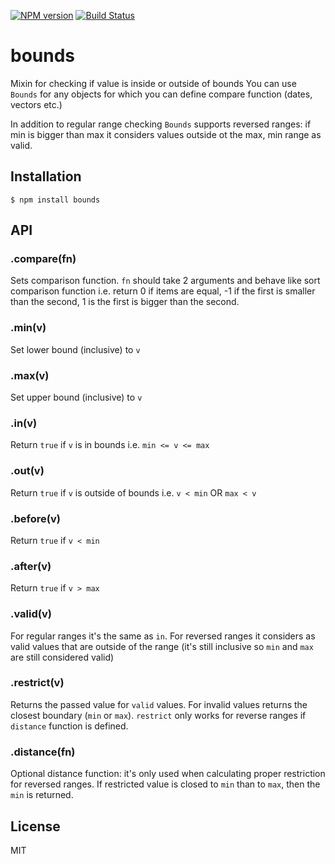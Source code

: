 [![NPM version][npm-image]][npm-url]
[![Build Status][build-image]][build-url]

# bounds

  Mixin for checking if value is inside or outside of bounds You can use `Bounds` for any objects for
  which you can define compare function (dates, vectors etc.)

  In addition to regular range checking `Bounds` supports reversed ranges: if
  min is bigger than max it considers values outside ot the max, min range as valid.

## Installation

    $ npm install bounds

## API

###	.compare(fn)

Sets comparison function. `fn` should take 2 arguments and behave like sort comparison function i.e.
return 0 if items are equal, -1 if the first is smaller than the second, 1 is the first is bigger
than the second.

### .min(v)

Set lower bound (inclusive) to `v`

### .max(v)

Set upper bound (inclusive) to `v`

### .in(v)

Return `true` if `v` is in bounds i.e. `min <= v <= max`

### .out(v)

Return `true` if `v` is outside of bounds i.e. `v < min` OR `max < v`

### .before(v)

Return `true` if `v < min`

### .after(v)

Return `true` if `v > max`

### .valid(v)

For regular ranges it's the same as `in`. For reversed ranges it considers as valid values that are
outside of the range (it's still inclusive so `min` and `max` are still considered valid)

### .restrict(v)

Returns the passed value for `valid` values. For invalid values returns the closest boundary (`min`
or `max`). `restrict` only works for reverse ranges if `distance` function is defined.

###	.distance(fn)

Optional distance function: it's only used when calculating proper restriction for reversed ranges.
If restricted value is closed to `min` than to `max`, then the `min` is returned.

## License

  MIT

[npm-url]: https://npmjs.org/package/bounds
[npm-image]: https://img.shields.io/npm/v/bounds.svg

[build-url]: https://github.com/pirxpilot/bounds/actions/workflows/check.yaml
[build-image]: https://img.shields.io/github/workflow/status/pirxpilot/bounds/check
